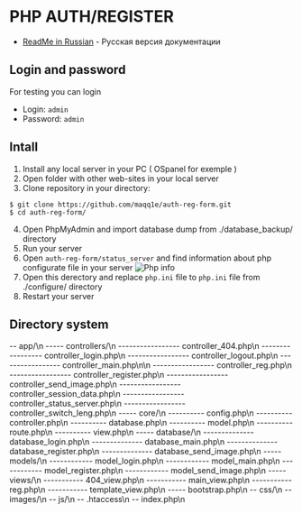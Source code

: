 # PHP AUTH/REGISTER
 * [ReadMe in Russian](https://github.com/maqq1e/auth-reg-form/README_RU.md) - Русская версия документации
## Login and password
For testing you can login
* Login: `admin`
* Password: `admin`
## Intall
1) Install any local server in your PC ( OSpanel for exemple )
2) Open folder with other web-sites in your local server
3) Clone repository in your directory:
```
$ git clone https://github.com/maqq1e/auth-reg-form.git
$ cd auth-reg-form/
```
4) Open PhpMyAdmin and import database dump from ./database_backup/ directory
5) Run your server
6) Open `auth-reg-form/status_server` and find information about php configurate file in your server
![Php info](https://i.imgur.com/9GdpS61.png)
7) Open this derectory and replace `php.ini` file to `php.ini` file from ./configure/ directory
8) Restart your server
## Directory system
-- app/\n
----- controllers/\n
----------------- controller_404.php\n
----------------- controller_login.php\n
----------------- controller_logout.php\n
----------------- controller_main.php\n\n
----------------- controller_reg.php\n
----------------- controller_register.php\n
----------------- controller_send_image.php\n
----------------- controller_session_data.php\n
----------------- controller_status_server.php\n
----------------- controller_switch_leng.php\n
----- core/\n
---------- config.php\n
---------- controller.php\n
---------- database.php\n
---------- model.php\n
---------- route.php\n
---------- view.php\n
----- database/\n
-------------- database_login.php\n
-------------- database_main.php\n
-------------- database_register.php\n
-------------- database_send_image.php\n
----- models/\n
------------ model_login.php\n
------------ model_main.php\n
------------ model_register.php\n
------------ model_send_image.php\n
----- views/\n
----------- 404_view.php\n
----------- main_view.php\n
----------- reg.php\n
----------- template_view.php\n
----- bootstrap.php\n
-- css/\n
-- images/\n
-- js/\n
-- .htaccess\n
-- index.php\n

